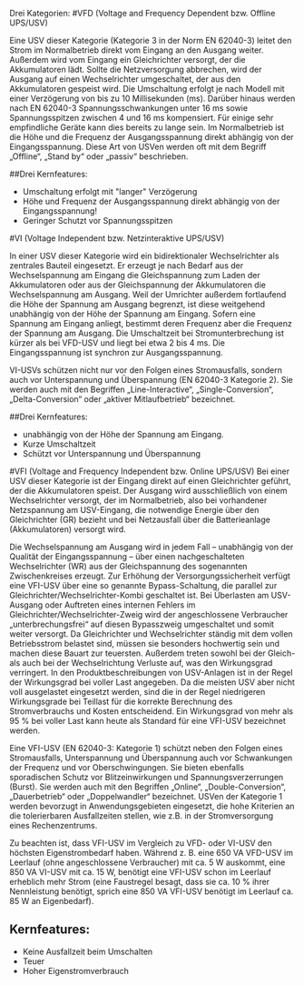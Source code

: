 Drei Kategorien:
#VFD (Voltage and Frequency Dependent bzw. Offline UPS/USV)


Eine USV dieser Kategorie (Kategorie 3 in der Norm EN 62040-3) leitet den Strom im Normalbetrieb direkt vom Eingang an den Ausgang weiter. Außerdem wird vom Eingang ein Gleichrichter versorgt, der die Akkumulatoren lädt. Sollte die Netzversorgung abbrechen, wird der Ausgang auf einen Wechselrichter umgeschaltet, der aus den Akkumulatoren gespeist wird. Die Umschaltung erfolgt je nach Modell mit einer Verzögerung von bis zu 10 Millisekunden (ms). Darüber hinaus werden nach EN 62040-3 Spannungsschwankungen unter 16 ms sowie Spannungsspitzen zwischen 4 und 16 ms kompensiert. Für einige sehr empfindliche Geräte kann dies bereits zu lange sein. Im Normalbetrieb ist die Höhe und die Frequenz der Ausgangsspannung direkt abhängig von der Eingangsspannung. Diese Art von USVen werden oft mit dem Begriff „Offline“, „Stand by“ oder „passiv“ beschrieben.

##Drei Kernfeatures:
- Umschaltung erfolgt mit "langer" Verzögerung
- Höhe und Frequenz der Ausgangsspannung direkt abhängig von der Eingangsspannung!
- Geringer Schutzt vor Spannungsspitzen 


#VI (Voltage Independent bzw. Netzinteraktive UPS/USV)

In einer USV dieser Kategorie wird ein bidirektionaler Wechselrichter als zentrales Bauteil eingesetzt. Er erzeugt je nach Bedarf aus der Wechselspannung am Eingang die Gleichspannung zum Laden der Akkumulatoren oder aus der Gleichspannung der Akkumulatoren die Wechselspannung am Ausgang. Weil der Umrichter außerdem fortlaufend die Höhe der Spannung am Ausgang begrenzt, ist diese weitgehend unabhängig von der Höhe der Spannung am Eingang. Sofern eine Spannung am Eingang anliegt, bestimmt deren Frequenz aber die Frequenz der Spannung am Ausgang. Die Umschaltzeit bei Stromunterbrechung ist kürzer als bei VFD-USV und liegt bei etwa 2 bis 4 ms. Die Eingangsspannung ist synchron zur Ausgangsspannung.

VI-USVs schützen nicht nur vor den Folgen eines Stromausfalls, sondern auch vor Unterspannung und Überspannung (EN 62040-3 Kategorie 2). Sie werden auch mit den Begriffen „Line-Interactive“, „Single-Conversion“, „Delta-Conversion“ oder „aktiver Mitlaufbetrieb“ bezeichnet.

##Drei Kernfeatures:
- unabhängig von der Höhe der Spannung am Eingang.
- Kurze Umschaltzeit
- Schützt vor Unterspannung und Überspannung




#VFI (Voltage and Frequency Independent bzw. Online UPS/USV)
Bei einer USV dieser Kategorie ist der Eingang direkt auf einen Gleichrichter geführt, der die Akkumulatoren speist. Der Ausgang wird ausschließlich von einem Wechselrichter versorgt, der im Normalbetrieb, also bei vorhandener Netzspannung am USV-Eingang, die notwendige Energie über den Gleichrichter (GR) bezieht und bei Netzausfall über die Batterieanlage (Akkumulatoren) versorgt wird.

Die Wechselspannung am Ausgang wird in jedem Fall – unabhängig von der Qualität der Eingangsspannung – über einen nachgeschalteten Wechselrichter (WR) aus der Gleichspannung des sogenannten Zwischenkreises erzeugt. Zur Erhöhung der Versorgungssicherheit verfügt eine VFI-USV über eine so genannte Bypass-Schaltung, die parallel zur Gleichrichter/Wechselrichter-Kombi geschaltet ist. Bei Überlasten am USV-Ausgang oder Auftreten eines internen Fehlers im Gleichrichter/Wechselrichter-Zweig wird der angeschlossene Verbraucher „unterbrechungsfrei“ auf diesen Bypasszweig umgeschaltet und somit weiter versorgt. Da Gleichrichter und Wechselrichter ständig mit dem vollen Betriebsstrom belastet sind, müssen sie besonders hochwertig sein und machen diese Bauart zur teuersten. Außerdem treten sowohl bei der Gleich- als auch bei der Wechselrichtung Verluste auf, was den Wirkungsgrad verringert. In den Produktbeschreibungen von USV-Anlagen ist in der Regel der Wirkungsgrad bei voller Last angegeben. Da die meisten USV aber nicht voll ausgelastet eingesetzt werden, sind die in der Regel niedrigeren Wirkungsgrade bei Teillast für die korrekte Berechnung des Stromverbrauchs und Kosten entscheidend. Ein Wirkungsgrad von mehr als 95 % bei voller Last kann heute als Standard für eine VFI-USV bezeichnet werden.

Eine VFI-USV (EN 62040-3: Kategorie 1) schützt neben den Folgen eines Stromausfalls, Unterspannung und Überspannung auch vor Schwankungen der Frequenz und vor Oberschwingungen. Sie bieten ebenfalls sporadischen Schutz vor Blitzeinwirkungen und Spannungsverzerrungen (Burst). Sie werden auch mit den Begriffen „Online“, „Double-Conversion“, „Dauerbetrieb“ oder „Doppelwandler“ bezeichnet. USVen der Kategorie 1 werden bevorzugt in Anwendungsgebieten eingesetzt, die hohe Kriterien an die tolerierbaren Ausfallzeiten stellen, wie z.B. in der Stromversorgung eines Rechenzentrums.

Zu beachten ist, dass VFI-USV im Vergleich zu VFD- oder VI-USV den höchsten Eigenstrombedarf haben. Während z. B. eine 650 VA VFD-USV im Leerlauf (ohne angeschlossene Verbraucher) mit ca. 5 W auskommt, eine 850 VA VI-USV mit ca. 15 W, benötigt eine VFI-USV schon im Leerlauf erheblich mehr Strom (eine Faustregel besagt, dass sie ca. 10 % ihrer Nennleistung benötigt, sprich eine 850 VA VFI-USV benötigt im Leerlauf ca. 85 W an Eigenbedarf).

## Kernfeatures:
- Keine Ausfallzeit beim Umschalten
- Teuer
- Hoher Eigenstromverbrauch